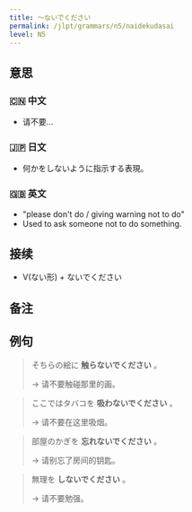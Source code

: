 ```yaml
---
title: 〜ないでください
permalink: /jlpt/grammars/n5/naidekudasai
level: N5
---
```


## 意思

### 🇨🇳 中文

- 请不要…

### 🇯🇵 日文

- 何かをしないように指示する表現。

### 🇬🇧 英文

- "please don't do / giving warning not to do"
- Used to ask someone not to do something.

## 接续

- V(ない形) + ないでください

## 备注


## 例句

> そちらの絵に **触らないでください** 。
>
> → 请不要触碰那里的画。

> ここではタバコを **吸わないでください** 。
>
> → 请不要在这里吸烟。

> 部屋のかぎを **忘れないでください** 。
>
> → 请别忘了房间的钥匙。

> 無理を **しないでください** 。
>
> → 请不要勉强。


